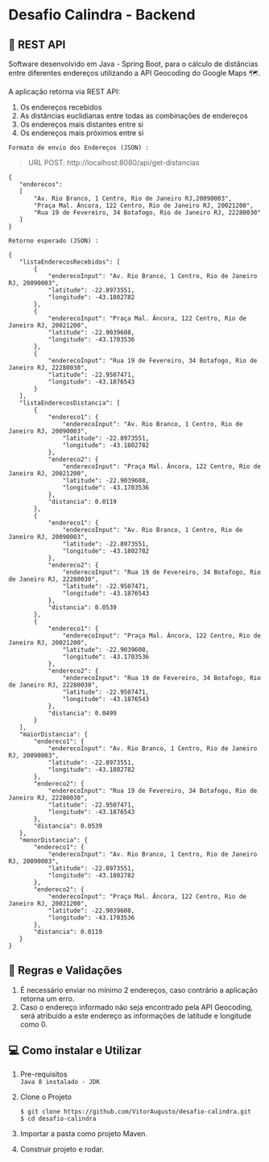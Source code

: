 # Desafio Calindra - Backend

## 👾 REST API

 Software desenvolvido em Java - Spring Boot, para o cálculo de distâncias entre diferentes endereços utilizando a API Geocoding do Google Maps 🗺️.
 
 A aplicação retorna via REST API:
 
 1) Os endereços recebidos
 2) As distâncias euclidianas entre todas as combinações de endereços
 3) Os endereços mais distantes entre si
 4) Os endereços mais próximos entre si


 `Formato de envio dos Endereços (JSON) :`
> URL POST: http://localhost:8080/api/get-distancias
 
 ```
 {
    "enderecos":
    [
        "Av. Rio Branco, 1 Centro, Rio de Janeiro RJ,20090003",
        "Praça Mal. Âncora, 122 Centro, Rio de Janeiro RJ, 20021200",
        "Rua 19 de Fevereiro, 34 Botafogo, Rio de Janeiro RJ, 22280030"
    ]
}
```

 `Retorno esperado (JSON) :`
 
 ```
{
    "listaEnderecosRecebidos": [
        {
            "enderecoInput": "Av. Rio Branco, 1 Centro, Rio de Janeiro RJ, 20090003",
            "latitude": -22.8973551,
            "longitude": -43.1802782
        },
        {
            "enderecoInput": "Praça Mal. Âncora, 122 Centro, Rio de Janeiro RJ, 20021200",
            "latitude": -22.9039608,
            "longitude": -43.1703536
        },
        {
            "enderecoInput": "Rua 19 de Fevereiro, 34 Botafogo, Rio de Janeiro RJ, 22280030",
            "latitude": -22.9507471,
            "longitude": -43.1876543
        }
    ],
    "listaEnderecosDistancia": [
        {
            "endereco1": {
                "enderecoInput": "Av. Rio Branco, 1 Centro, Rio de Janeiro RJ, 20090003",
                "latitude": -22.8973551,
                "longitude": -43.1802782
            },
            "endereco2": {
                "enderecoInput": "Praça Mal. Âncora, 122 Centro, Rio de Janeiro RJ, 20021200",
                "latitude": -22.9039608,
                "longitude": -43.1703536
            },
            "distancia": 0.0119
        },
        {
            "endereco1": {
                "enderecoInput": "Av. Rio Branco, 1 Centro, Rio de Janeiro RJ, 20090003",
                "latitude": -22.8973551,
                "longitude": -43.1802782
            },
            "endereco2": {
                "enderecoInput": "Rua 19 de Fevereiro, 34 Botafogo, Rio de Janeiro RJ, 22280030",
                "latitude": -22.9507471,
                "longitude": -43.1876543
            },
            "distancia": 0.0539
        },
        {
            "endereco1": {
                "enderecoInput": "Praça Mal. Âncora, 122 Centro, Rio de Janeiro RJ, 20021200",
                "latitude": -22.9039608,
                "longitude": -43.1703536
            },
            "endereco2": {
                "enderecoInput": "Rua 19 de Fevereiro, 34 Botafogo, Rio de Janeiro RJ, 22280030",
                "latitude": -22.9507471,
                "longitude": -43.1876543
            },
            "distancia": 0.0499
        }
    ],
    "maiorDistancia": {
        "endereco1": {
            "enderecoInput": "Av. Rio Branco, 1 Centro, Rio de Janeiro RJ, 20090003",
            "latitude": -22.8973551,
            "longitude": -43.1802782
        },
        "endereco2": {
            "enderecoInput": "Rua 19 de Fevereiro, 34 Botafogo, Rio de Janeiro RJ, 22280030",
            "latitude": -22.9507471,
            "longitude": -43.1876543
        },
        "distancia": 0.0539
    },
    "menorDistancia": {
        "endereco1": {
            "enderecoInput": "Av. Rio Branco, 1 Centro, Rio de Janeiro RJ, 20090003",
            "latitude": -22.8973551,
            "longitude": -43.1802782
        },
        "endereco2": {
            "enderecoInput": "Praça Mal. Âncora, 122 Centro, Rio de Janeiro RJ, 20021200",
            "latitude": -22.9039608,
            "longitude": -43.1703536
        },
        "distancia": 0.0119
    }
}
```

## 📝 Regras e Validações

1) É necessário enviar no mínimo 2 endereços, caso contrário a aplicação retorna um erro.
2) Caso o endereço informado não seja encontrado pela API Geocoding, será atribuido a este endereço as informações de latitude e longitude como 0. 

## :computer: Como instalar e Utilizar

1. Pre-requisitos<br>
    `Java 8 instalado - JDK`

2. Clone o Projeto

    ``` Shell
    $ git clone https://github.com/VitorAugusto/desafio-calindra.git
    $ cd desafio-calindra
    ```

3. Importar a pasta como projeto Maven.

4. Construir projeto e rodar.

